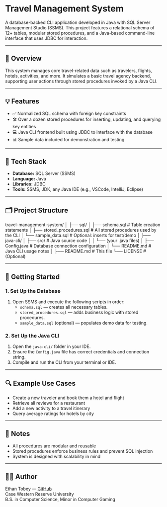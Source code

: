 # Travel Management System

A database-backed CLI application developed in Java with SQL Server Management Studio (SSMS). This project features a relational schema of 12+ tables, modular stored procedures, and a Java-based command-line interface that uses JDBC for interaction.

---

## 📌 Overview

This system manages core travel-related data such as travelers, flights, hotels, activities, and more. It simulates a basic travel agency backend, supporting user actions through stored procedures invoked by a Java CLI.

---

## 💡 Features

- ✅ Normalized SQL schema with foreign key constraints
- 🛠️ Over a dozen stored procedures for inserting, updating, and querying key entities
- 💻 Java CLI frontend built using JDBC to interface with the database
- 📊 Sample data included for demonstration and testing

---

## 🧰 Tech Stack

- **Database:** SQL Server (SSMS)
- **Language:** Java
- **Libraries:** JDBC
- **Tools:** SSMS, JDK, any Java IDE (e.g., VSCode, IntelliJ, Eclipse)

---

## 🗂️ Project Structure
travel-management-system/
│
├── sql/
│ ├── schema.sql # Table creation statements
│ ├── stored_procedures.sql # All stored procedures used by the CLI
│ └── sample_data.sql # Optional: inserts for test/demo
│
├── java-cli/
│ ├── src/ # Java source code
│ │ └── (your .java files)
│ ├── Config.java # Database connection configuration
│ └── README.md # Java CLI usage notes
│
├── README.md # This file
└── LICENSE # (Optional)

---

## 🚀 Getting Started

### 1. Set Up the Database

1. Open SSMS and execute the following scripts in order:
   - `schema.sql` — creates all necessary tables.
   - `stored_procedures.sql` — adds business logic with stored procedures.
   - `sample_data.sql` (optional) — populates demo data for testing.

### 2. Set Up the Java CLI

1. Open the `java-cli/` folder in your IDE.
2. Ensure the `Config.java` file has correct credentials and connection string.
3. Compile and run the CLI from your terminal or IDE.

---

## 🔍 Example Use Cases

- Create a new traveler and book them a hotel and flight
- Retrieve all reviews for a restaurant
- Add a new activity to a travel itinerary
- Query average ratings for hotels by city

---

## 📎 Notes

- All procedures are modular and reusable
- Stored procedures enforce business rules and prevent SQL injection
- System is designed with scalability in mind

---

## 🧑‍💻 Author

Ethan Tobey — [GitHub](https://github.com/yourusername)  
Case Western Reserve University  
B.S. in Computer Science, Minor in Computer Gaming